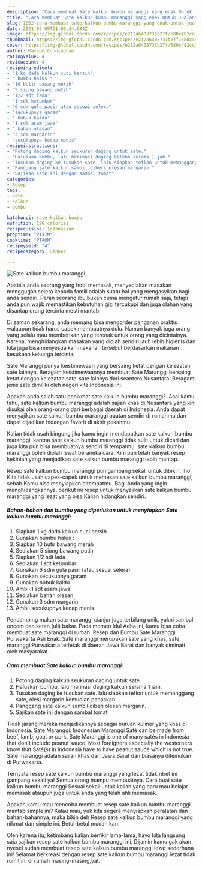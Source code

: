 ```yaml
---
description: "Cara membuat Sate kalkun bumbu maranggi yang enak Untuk Jualan"
title: "Cara membuat Sate kalkun bumbu maranggi yang enak Untuk Jualan"
slug: 1062-cara-membuat-sate-kalkun-bumbu-maranggi-yang-enak-untuk-jualan
date: 2021-02-09T21:00:34.684Z
image: https://img-global.cpcdn.com/recipes/e212a6408731b27f/680x482cq70/sate-kalkun-bumbu-maranggi-foto-resep-utama.jpg
thumbnail: https://img-global.cpcdn.com/recipes/e212a6408731b27f/680x482cq70/sate-kalkun-bumbu-maranggi-foto-resep-utama.jpg
cover: https://img-global.cpcdn.com/recipes/e212a6408731b27f/680x482cq70/sate-kalkun-bumbu-maranggi-foto-resep-utama.jpg
author: Marion Cunningham
ratingvalue: 4
reviewcount: 4
recipeingredient:
- "1 kg dada kalkun cuci bersih"
- " bumbu halus "
- "10 butir bawang merah"
- "5 siung bawang putih"
- "1/2 sdt lada"
- "1 sdt ketumbar"
- "6 sdm gula pasir atau sesuai selera"
- "secukupnya garam"
- " bubuk kaldu"
- "1 sdt asam jawa"
- " bahan olesan"
- "3 sdm margarin"
- "secukupnya kecap manis"
recipeinstructions:
- "Potong daging kalkun seukuran daging untuk sate."
- "Haluskan bumbu, lalu marinasi daging kalkun selama 1 jam."
- "Tusukan daging ke tusukan sate. lalu siapkan teflon untuk memanggang sate, olesi margarin kemudian panaskan."
- "Panggang sate kalkun sambil diberi olesan margarin."
- "Sajikan sate ini dengan sambal tomat"
categories:
- Resep
tags:
- sate
- kalkun
- bumbu

katakunci: sate kalkun bumbu 
nutrition: 190 calories
recipecuisine: Indonesian
preptime: "PT37M"
cooktime: "PT40M"
recipeyield: "4"
recipecategory: Dinner

---
```



![Sate kalkun bumbu maranggi](https://img-global.cpcdn.com/recipes/e212a6408731b27f/680x482cq70/sate-kalkun-bumbu-maranggi-foto-resep-utama.jpg)

Apabila anda seorang yang hobi memasak, menyediakan masakan menggugah selera kepada famili adalah suatu hal yang mengasyikan bagi anda sendiri. Peran seorang ibu bukan cuma mengatur rumah saja, tetapi anda pun wajib memastikan kebutuhan gizi tercukupi dan juga olahan yang disantap orang tercinta mesti mantab.

Di zaman  sekarang, anda memang bisa mengorder panganan praktis walaupun tidak harus capek membuatnya dulu. Namun banyak juga orang yang selalu mau memberikan yang terenak untuk orang yang dicintainya. Karena, menghidangkan masakan yang diolah sendiri jauh lebih higienis dan kita juga bisa menyesuaikan makanan tersebut berdasarkan makanan kesukaan keluarga tercinta. 

Sate Maranggi punya keistimewaan yang bersaing ketat dengan kelezatan sate lainnya. Beragam keistimewaannya membuat Sate Maranggi bersaing ketat dengan kelezatan sate-sate lainnya dari seantero Nusantara. Beragam jenis sate dimiliki oleh negeri kita Indonesia ini.

Apakah anda salah satu penikmat sate kalkun bumbu maranggi?. Asal kamu tahu, sate kalkun bumbu maranggi adalah sajian khas di Nusantara yang kini disukai oleh orang-orang dari berbagai daerah di Indonesia. Anda dapat menyajikan sate kalkun bumbu maranggi buatan sendiri di rumahmu dan dapat dijadikan hidangan favorit di akhir pekanmu.

Kalian tidak usah bingung jika kamu ingin mendapatkan sate kalkun bumbu maranggi, karena sate kalkun bumbu maranggi tidak sulit untuk dicari dan juga kita pun bisa membuatnya sendiri di tempatmu. sate kalkun bumbu maranggi boleh diolah lewat beraneka cara. Kini pun telah banyak resep kekinian yang menjadikan sate kalkun bumbu maranggi lebih mantap.

Resep sate kalkun bumbu maranggi pun gampang sekali untuk dibikin, lho. Kita tidak usah capek-capek untuk memesan sate kalkun bumbu maranggi, sebab Kamu bisa menyiapkan ditempatmu. Bagi Anda yang ingin menghidangkannya, berikut ini resep untuk menyajikan sate kalkun bumbu maranggi yang lezat yang bisa Kalian hidangkan sendiri.

<!--inarticleads1-->

##### Bahan-bahan dan bumbu yang diperlukan untuk menyiapkan Sate kalkun bumbu maranggi:

1. Siapkan 1 kg dada kalkun cuci bersih
1. Gunakan  bumbu halus :
1. Siapkan 10 butir bawang merah
1. Sediakan 5 siung bawang putih
1. Siapkan 1/2 sdt lada
1. Sediakan 1 sdt ketumbar
1. Gunakan 6 sdm gula pasir (atau sesuai selera)
1. Gunakan secukupnya garam
1. Gunakan  bubuk kaldu
1. Ambil 1 sdt asam jawa
1. Sediakan  bahan olesan
1. Gunakan 3 sdm margarin
1. Ambil secukupnya kecap manis


Pendamping makan sate maranggi cianjur juga terbilang unik, yakni sambal oncom dan ketan (uli) bakar. Pada momen Idul Adha ini, kamu bisa coba membuat sate maranggi di rumah. Resep dan Bumbu Sate Maranggi Purwakarta Asli Enak. Sate maranggi merupakan sate yang khas, sate maranggi Purwakarta terletak di daerah Jawa Barat dan banyak diminati oleh masyarakat. 

<!--inarticleads2-->

##### Cara membuat Sate kalkun bumbu maranggi:

1. Potong daging kalkun seukuran daging untuk sate.
1. Haluskan bumbu, lalu marinasi daging kalkun selama 1 jam.
1. Tusukan daging ke tusukan sate. lalu siapkan teflon untuk memanggang sate, olesi margarin kemudian panaskan.
1. Panggang sate kalkun sambil diberi olesan margarin.
1. Sajikan sate ini dengan sambal tomat


Tidak jarang mereka menjadikannya sebagai buruan kuliner yang khas di Indonesia. Sate Maranggi: Indonesian Maranggi Saté can be made from beef, lamb, goat or pork. Sate Maranggi is one of many satés in Indonesia that don&#39;t include peanut sauce. Most foreigners especially the westerners know that Saté(s) in Indonesia have to have peanut sauce which is not true. Sate maranggi adalah sajian khas dari Jawa Barat dan biasanya ditemukan di Purwakarta. 

Ternyata resep sate kalkun bumbu maranggi yang lezat tidak ribet ini gampang sekali ya! Semua orang mampu membuatnya. Cara buat sate kalkun bumbu maranggi Sesuai sekali untuk kalian yang baru mau belajar memasak ataupun juga untuk anda yang telah ahli memasak.

Apakah kamu mau mencoba membuat resep sate kalkun bumbu maranggi mantab simple ini? Kalau mau, yuk kita segera menyiapkan peralatan dan bahan-bahannya, maka bikin deh Resep sate kalkun bumbu maranggi yang nikmat dan simple ini. Betul-betul mudah kan. 

Oleh karena itu, ketimbang kalian berfikir lama-lama, hayo kita langsung saja sajikan resep sate kalkun bumbu maranggi ini. Dijamin kamu gak akan nyesel sudah membuat resep sate kalkun bumbu maranggi lezat sederhana ini! Selamat berkreasi dengan resep sate kalkun bumbu maranggi lezat tidak rumit ini di rumah masing-masing,ya!.

